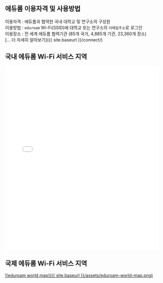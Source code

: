## 에듀롬 이용자격 및 사용방법

이용자격 : 에듀롬과 협약한 국내 대학교 및 연구소의 구성원  
이용방법 : `eduroam` Wi-Fi(SSID)에 대학교 또는 연구소의 `이메일주소`로 로그인  
이용장소 : 전 세계 에듀롬 협력기관 (85개 국가, 4,885개 기관, 23,360개 장소)  
[... 더 자세히 알아보기]({{ site.baseurl }}/connect/)

## 국내 에듀롬 Wi-Fi 서비스 지역

<iframe src="/map/index.html?key=AIzaSyBmmnJJ_u1LM05Ogt9yG1zyiuD-9nvYyJ0" style="border:0px; height:600px;" width="100%"></iframe>

## 국제 에듀롬 Wi-Fi 서비스 지역

[![eduroam world map]({{ site.baseurl }}/assets/eduroam-world-map.png)](https://monitor.eduroam.org/map_service_loc.php)
